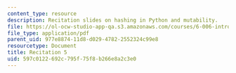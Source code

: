 ```yaml
---
content_type: resource
description: Recitation slides on hashing in Python and mutability.
file: https://ol-ocw-studio-app-qa.s3.amazonaws.com/courses/6-006-introduction-to-algorithms-spring-2008/597c0122692c795f75f8b266e8a2c3e0_recitation05.pdf
file_type: application/pdf
parent_uid: 977e8874-11d8-d029-4782-2552324c99e8
resourcetype: Document
title: Recitation 5
uid: 597c0122-692c-795f-75f8-b266e8a2c3e0
---
```

